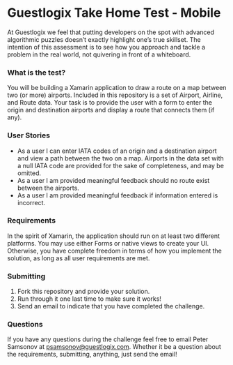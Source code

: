 # Guestlogix Take Home Test - Mobile

At Guestlogix we feel that putting developers on the spot with advanced algorithmic puzzles doesn’t exactly highlight one’s true skillset. The intention of this assessment is to see how you approach and tackle a problem in the real world, not quivering in front of a whiteboard.

### What is the test?

You will be building a Xamarin application to draw a route on a map between two (or more) airports. Included in this repository is a set of Airport, Airline, and Route data. Your task is to provide the user with a form to enter the origin and destination airports and display a route that connects them (if any).

### User Stories

- As a user I can enter IATA codes of an origin and a destination airport and view a path between the two on a map. Airports in the data set with a null IATA code are provided for the sake of completeness, and may be omitted.
- As a user I am provided meaningful feedback should no route exist between the airports.
- As a user I am provided meaningful feedback if information entered is incorrect.

### Requirements

In the spirit of Xamarin, the application should run on at least two different platforms. You may use either Forms or native views to create your UI. Otherwise, you have complete freedom in terms of how you implement the solution, as long as all user requirements are met.

### Submitting

1. Fork this repository and provide your solution.
2. Run through it one last time to make sure it works!
3. Send an email to indicate that you have completed the challenge. 

### Questions

If you have any questions during the challenge feel free to email Peter Samsonov at psamsonov@guestlogix.com. Whether it be a question about the requirements, submitting, anything, just send the email!
